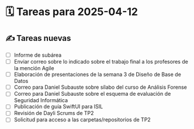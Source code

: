 # 🗓️ Tareas para 2025-04-12

## ✍️ Tareas nuevas
- [ ] Informe de subárea
- [ ] Enviar correo sobre lo indicado sobre el trabajo final a los profesores de la mención Agile
- [ ] Elaboración de presentaciones de la semana 3 de Diseño de Base de Datos
- [ ] Correo para Daniel Subauste sobre sílabo del curso de Análisis Forense
- [ ] Correo para Daniel Subauste sobre el esquema de evaluación de Seguridad Informática
- [ ] Publicación de guía SwiftUI para ISIL
- [ ] Revisión de Dayli Scrums de TP2
- [ ] Solicitud para acceso a las carpetas/repositorios de TP2
